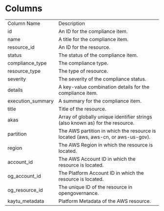 # Columns  

<table>
	<tr><td>Column Name</td><td>Description</td></tr>
	<tr><td>id</td><td>An ID for the compliance item.</td></tr>
	<tr><td>name</td><td>A title for the compliance item.</td></tr>
	<tr><td>resource_id</td><td>An ID for the resource.</td></tr>
	<tr><td>status</td><td>The status of the compliance item.</td></tr>
	<tr><td>compliance_type</td><td>The compliance type.</td></tr>
	<tr><td>resource_type</td><td>The type of resource.</td></tr>
	<tr><td>severity</td><td>The severity of the compliance status.</td></tr>
	<tr><td>details</td><td>A key-value combination details for the compliance item.</td></tr>
	<tr><td>execution_summary</td><td>A summary for the compliance item.</td></tr>
	<tr><td>title</td><td>Title of the resource.</td></tr>
	<tr><td>akas</td><td>Array of globally unique identifier strings (also known as) for the resource.</td></tr>
	<tr><td>partition</td><td>The AWS partition in which the resource is located (aws, aws-cn, or aws-us-gov).</td></tr>
	<tr><td>region</td><td>The AWS Region in which the resource is located.</td></tr>
	<tr><td>account_id</td><td>The AWS Account ID in which the resource is located.</td></tr>
	<tr><td>og_account_id</td><td>The Platform Account ID in which the resource is located.</td></tr>
	<tr><td>og_resource_id</td><td>The unique ID of the resource in opengovernance.</td></tr>
	<tr><td>kaytu_metadata</td><td>Platform Metadata of the AWS resource.</td></tr>
</table>